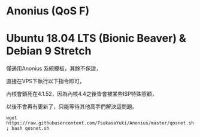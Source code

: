 # Anonius (QoS F)
# Ubuntu 18.04 LTS (Bionic Beaver) & Debian 9 Stretch 
僅適用Anonius 系統模板，其餘不保證，

直接在VPS下執行以下指令即可，

內核會鎖死在4.1.52，因為內核4.4之後皆會被某些ISP特殊照顧，

以後不會再有更新了，只能等待其他高手們解決這問題。
```
wget https://raw.githubusercontent.com/TsukasaYuki/Anonius/master/qosnet.sh ; bash qosnet.sh
```

